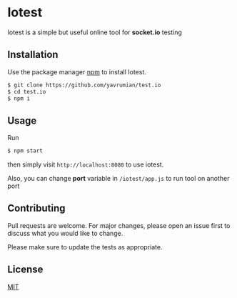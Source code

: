 # Iotest

Iotest is a simple but useful online tool for **socket.io** testing 

## Installation

Use the package manager [npm](https://www.npmjs.com/) to install Iotest.

```bash
$ git clone https://github.com/yavrumian/test.io
$ cd test.io
$ npm i
```

## Usage
Run 
```bash
$ npm start
```

then simply visit `http://localhost:8080` to use iotest.

Also, you can change **port** variable in `/iotest/app.js` to run tool on another port

## Contributing
Pull requests are welcome. For major changes, please open an issue first to discuss what you would like to change.

Please make sure to update the tests as appropriate.

## License
[MIT](https://choosealicense.com/licenses/mit/)
